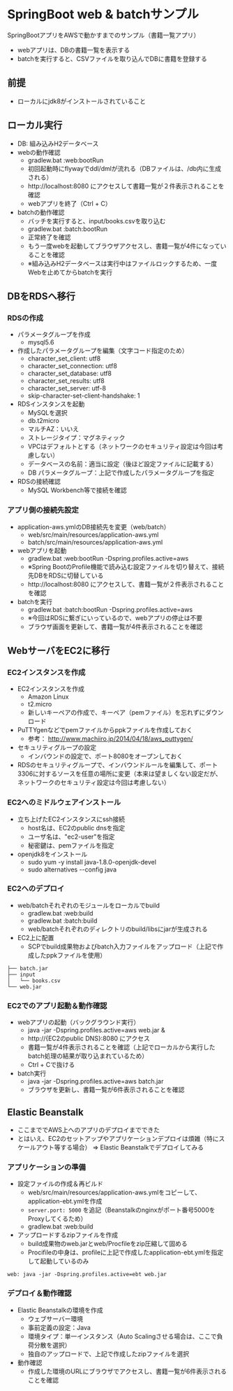 SpringBoot web & batchサンプル
====

SpringBootアプリをAWSで動かすまでのサンプル（書籍一覧アプリ）
- webアプリは、DBの書籍一覧を表示する
- batchを実行すると、CSVファイルを取り込んでDBに書籍を登録する

## 前提
- ローカルにjdk8がインストールされていること

## ローカル実行
- DB: 組み込みH2データベース
- webの動作確認
  + gradlew.bat :web:bootRun
  + 初回起動時にflywayでddl/dmlが流れる（DBファイルは、/db内に生成される）
  + http://localhost:8080 にアクセスして書籍一覧が２件表示されることを確認
  + webアプリを終了（Ctrl + C）
- batchの動作確認
  + バッチを実行すると、input/books.csvを取り込む
  + gradlew.bat :batch:bootRun
  + 正常終了を確認
  + もう一度webを起動してブラウザアクセスし、書籍一覧が4件になっていることを確認
  + ※組み込みH2データベースは実行中はファイルロックするため、一度Webを止めてからbatchを実行

## DBをRDSへ移行
### RDSの作成
- パラメータグループを作成
  + mysql5.6
- 作成したパラメータグループを編集（文字コード指定のため）
  + character_set_client: utf8
  + character_set_connection: utf8
  + character_set_database: utf8
  + character_set_results: utf8
  + character_set_server: utf-8
  + skip-character-set-client-handshake: 1
- RDSインスタンスを起動
  + MySQLを選択
  + db.t2micro
  + マルチAZ：いいえ
  + ストレージタイプ：マグネティック
  + VPCはデフォルトとする（ネットワークのセキュリティ設定は今回は考慮しない）
  + データベースの名前：適当に設定（後ほど設定ファイルに記載する）
  + DB パラメータグループ：上記で作成したパラメータグループを指定
- RDSの接続確認
  + MySQL Workbench等で接続を確認

### アプリ側の接続先設定
- application-aws.ymlのDB接続先を変更（web/batch）
  + web/src/main/resources/application-aws.yml
  + batch/src/main/resources/application-aws.yml
- webアプリを起動
  + gradlew.bat :web:bootRun -Dspring.profiles.active=aws
  + ※Spring BootのProfile機能で読み込む設定ファイルを切り替えて、接続先DBをRDSに切替している
  + http://localhost:8080 にアクセスして、書籍一覧が２件表示されることを確認
- batchを実行
  + gradlew.bat :batch:bootRun -Dspring.profiles.active=aws
  + ※今回はRDSに繋ぎにいっているので、webアプリの停止は不要
  + ブラウザ画面を更新して、書籍一覧が4件表示されることを確認

## WebサーバをEC2に移行
### EC2インスタンスを作成
- EC2インスタンスを作成
  + Amazon Linux
  + t2.micro
  + 新しいキーペアの作成で、キーペア（pemファイル）を忘れずにダウンロード
- PuTTYgenなどでpemファイルからppkファイルを作成しておく
  + 参考： http://www.machiiro.jp/2014/04/18/aws_puttygen/
- セキュリティグループの設定
  + インバウンドの設定で、ポート8080をオープンしておく
- RDSのセキュリティグループで、インバウンドルールを編集して、ポート3306に対するソースを任意の場所に変更（本来は望ましくない設定だが、ネットワークのセキュリティ設定は今回は考慮しない）

### EC2へのミドルウェアインストール
- 立ち上げたEC2インスタンスにssh接続
  + host名は、EC2のpublic dnsを指定
  + ユーザ名は、"ec2-user"を指定
  + 秘密鍵は、pemファイルを指定
- openjdk8をインストール
  + sudo yum -y install java-1.8.0-openjdk-devel
  + sudo alternatives --config java

### EC2へのデプロイ
- web/batchそれぞれのモジュールをローカルでbuild
  + gradlew.bat :web:build
  + gradlew.bat :batch:build
  + web/batchそれぞれのディレクトリのbuild/libsにjarが生成される
- EC2上に配置
  + SCPでbuild成果物およびbatch入力ファイルをアップロード（上記で作成したppkファイルを使用）
```
├── batch.jar
├── input
│   └── books.csv
└── web.jar
```

### EC2でのアプリ起動＆動作確認
- webアプリの起動（バックグラウンド実行）
  + java -jar -Dspring.profiles.active=aws web.jar &
  + http://{EC2のpublic DNS}:8080 にアクセス
  + 書籍一覧が4件表示されることを確認（上記でローカルから実行したbatch処理の結果が取り込まれているため）
  + Ctrl + Cで抜ける
- batch実行
  + java -jar -Dspring.profiles.active=aws batch.jar
  + ブラウザを更新し、書籍一覧が6件表示されることを確認

## Elastic Beanstalk
- ここまででAWS上へのアプリのデプロイまでできた
- とはいえ、EC2のセットアップやアプリケーションデプロイは煩雑（特にスケールアウト等する場合） ⇒ Elastic Beanstalkでデプロイしてみる

### アプリケーションの準備
- 設定ファイルの作成＆再ビルド
  + web/src/main/resources/application-aws.ymlをコピーして、application-ebt.ymlを作成
  + `server.port: 5000` を追記（Beanstalkのnginxがポート番号5000をProxyしてくるため）
  + gradlew.bat :web:build
- アップロードするzipファイルを作成
  + build成果物のweb.jarとweb/Procfileをzip圧縮して固める
  + Procifileの中身は、profileに上記で作成したapplication-ebt.ymlを指定して起動しているのみ
```
web: java -jar -Dspring.profiles.active=ebt web.jar
```

### デプロイ＆動作確認
- Elastic Beanstalkの環境を作成
  + ウェブサーバー環境
  + 事前定義の設定：Java
  + 環境タイプ：単一インスタンス（Auto Scalingさせる場合は、ここで負荷分散を選択）
  + 独自のアップロードで、上記で作成したzipファイルを選択
- 動作確認
  + 作成した環境のURLにブラウザでアクセスし、書籍一覧が6件表示されることを確認
